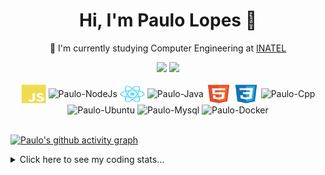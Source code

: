 <div>
  <h1 align="center" > Hi, I'm Paulo Lopes 👋 </h1>
  <p align="center" >🔭 I'm currently studying Computer Engineering at <a href="https://inatel.br/home/" target="_blank">INATEL</a>
  
  </p>
  <div align="center"> 
  <a href="https://www.instagram.com/paulotc1999/" target="_blank"><img src="https://img.shields.io/badge/-Instagram-%23E4405F?style=for-the-badge&logo=instagram&logoColor=white" target="_blank"></a>
  <a href="https://www.linkedin.com/in/paulotc1999/" target="_blank"><img src="https://img.shields.io/badge/-LinkedIn-%230077B5?style=for-the-badge&logo=linkedin&logoColor=white" target="_blank"></a> 
</div>
  
 <div style="display: inline_block" align="center"><br>
  <img align="center" alt="Paulo-Js" height="30" width="40" src="https://raw.githubusercontent.com/devicons/devicon/master/icons/javascript/javascript-plain.svg">
  <img align="center" alt="Paulo-NodeJs" height="30" width="40" src="https://cdn.jsdelivr.net/gh/devicons/devicon/icons/nodejs/nodejs-plain.svg">
  <img align="center" alt="Paulo-React" height="30" width="40" src="https://raw.githubusercontent.com/devicons/devicon/master/icons/react/react-original.svg">
  <img align="center" alt="Paulo-Java" height="30" width="40" src="https://cdn.jsdelivr.net/gh/devicons/devicon/icons/java/java-original.svg">
  <img align="center" alt="Paulo-HTML" height="30" width="40" src="https://raw.githubusercontent.com/devicons/devicon/master/icons/html5/html5-original.svg">
  <img align="center" alt="Paulo-CSS" height="30" width="40" src="https://raw.githubusercontent.com/devicons/devicon/master/icons/css3/css3-original.svg">
  <img align="center" alt="Paulo-Cpp" height="30" width="40" src="https://cdn.jsdelivr.net/gh/devicons/devicon/icons/cplusplus/cplusplus-original.svg">
  <img align="center" alt="Paulo-Ubuntu" height="30" width="40" src="https://cdn.jsdelivr.net/gh/devicons/devicon/icons/ubuntu/ubuntu-plain.svg">
  <img align="center" alt="Paulo-Mysql" height="30" width="40" src="https://cdn.jsdelivr.net/gh/devicons/devicon/icons/mysql/mysql-original.svg">
  <img align="center" alt="Paulo-Docker" height="30" width="40" src="https://cdn.jsdelivr.net/gh/devicons/devicon/icons/docker/docker-plain.svg">
  
</div>
</a>

</br>

[![Paulo's github activity graph](https://activity-graph.herokuapp.com/graph?username=paulotc1999&theme=chartreuse-dark)](https://github.com/ashutosh00710/github-readme-activity-graph)


<div>
<details>
      <summary>Click here to see my coding stats...</summary>
      
<!--START_SECTION:waka-->
![Code Time](http://img.shields.io/badge/Code%20Time-32%20hrs%2032%20mins-blue)

![Profile Views](http://img.shields.io/badge/Profile%20Views-67-blue)

![Lines of code](https://img.shields.io/badge/From%20Hello%20World%20I%27ve%20Written-505%20Thousand%20lines%20of%20code-blue)

**🐱 My GitHub Data** 

> 🏆 90 Contributions in the Year 2022
 > 
> 📦 8.4 kB Used in GitHub's Storage 
 > 
> 🚫 Not Opted to Hire
 > 
> 📜 10 Public Repositories 
 > 
> 🔑 16 Private Repositories  
 > 
**I'm an Early 🐤** 

```text
🌞 Morning    107 commits    ███████████░░░░░░░░░░░░░░   44.4% 
🌆 Daytime    64 commits     ██████░░░░░░░░░░░░░░░░░░░   26.56% 
🌃 Evening    69 commits     ███████░░░░░░░░░░░░░░░░░░   28.63% 
🌙 Night      1 commits      ░░░░░░░░░░░░░░░░░░░░░░░░░   0.41%

```
📅 **I'm Most Productive on Sunday** 

```text
Monday       39 commits     ████░░░░░░░░░░░░░░░░░░░░░   16.18% 
Tuesday      39 commits     ████░░░░░░░░░░░░░░░░░░░░░   16.18% 
Wednesday    27 commits     ██░░░░░░░░░░░░░░░░░░░░░░░   11.2% 
Thursday     35 commits     ███░░░░░░░░░░░░░░░░░░░░░░   14.52% 
Friday       39 commits     ████░░░░░░░░░░░░░░░░░░░░░   16.18% 
Saturday     20 commits     ██░░░░░░░░░░░░░░░░░░░░░░░   8.3% 
Sunday       42 commits     ████░░░░░░░░░░░░░░░░░░░░░   17.43%

```


📊 **This Week I Spent My Time On** 

```text
⌚︎ Time Zone: America/Sao_Paulo

💬 Programming Languages: 
Java                     1 hr 8 mins         ████████████████░░░░░░░░░   67.38% 
Docker                   18 mins             ████░░░░░░░░░░░░░░░░░░░░░   17.93% 
HTML                     7 mins              █░░░░░░░░░░░░░░░░░░░░░░░░   7.36% 
PHP                      6 mins              █░░░░░░░░░░░░░░░░░░░░░░░░   6.37% 
XML                      0 secs              ░░░░░░░░░░░░░░░░░░░░░░░░░   0.42%

🔥 Editors: 
IntelliJ                 1 hr 9 mins         █████████████████░░░░░░░░   67.97% 
VS Code                  32 mins             ████████░░░░░░░░░░░░░░░░░   32.03%

💻 Operating System: 
Linux                    1 hr 28 mins        █████████████████████░░░░   86.27% 
Windows                  14 mins             ███░░░░░░░░░░░░░░░░░░░░░░   13.73%

```

**I Mostly Code in JavaScript** 

```text
JavaScript               9 repos             █████████░░░░░░░░░░░░░░░░   37.5% 
HTML                     9 repos             █████████░░░░░░░░░░░░░░░░   37.5% 
Dart                     2 repos             ██░░░░░░░░░░░░░░░░░░░░░░░   8.33% 
Dockerfile               2 repos             ██░░░░░░░░░░░░░░░░░░░░░░░   8.33% 
Java                     1 repo              █░░░░░░░░░░░░░░░░░░░░░░░░   4.17%

```



 Last Updated on 03/03/2022 12:30:26 UTC
<!--END_SECTION:waka-->


